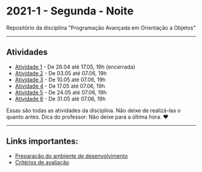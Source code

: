 # 2021-1 - Segunda - Noite


Repositório da disciplina "Programação Avançada em Orientação a Objetos"

***

## Atividades

 - [Atividade 1](https://forms.gle/LibywUEQ4bLVAS4N7) - De 26.04 até 17.05, 19h (encerrada)
 - [Atividade 2](https://forms.gle/J3HwtMaaYYFQmSqM8) - De 03.05 até 07.06, 19h
 - [Atividade 3](https://forms.gle/jc2mdi5TEReR9qePA) - De 10.05 até 07.06, 19h
 - [Atividade 4](https://forms.gle/rpT5cAFin8ExAhqb9) - De 17.05 até 07.06, 19h
 - [Atividade 5](https://forms.gle/Ro9pUtDkW78Ho7zN7) - De 24.05 até 07.06, 19h
 - [Atividade 6](https://forms.gle/YG4jS45cPcQCHakg7) - De 31.05 até 07.06, 19h


Essas são todas as atividades da disciplina. Não deixe de realizá-las o quanto antes. Dica do professor: Não deixe para a última hora. ❤️


***


## Links importantes:


 - [Preparação do ambiente de desenvolvimento](https://github.com/traue/2021-1_segunda_noite/wiki/Prepara%C3%A7%C3%A3o-do-Ambiente-de-desenvolvimento)
 - [Critérios de avaliação](https://github.com/traue/2021-1_segunda_noite/wiki/Crit%C3%A9rios-de-avalia%C3%A7%C3%A3o)
